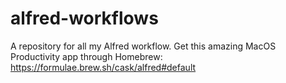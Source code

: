 # alfred-workflows
A repository for all my Alfred workflow. Get this amazing MacOS Productivity app through Homebrew: https://formulae.brew.sh/cask/alfred#default
